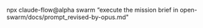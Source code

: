 npx claude-flow@alpha swarm “execute the mission brief in open-swarm/docs/prompt_revised-by-opus.md"